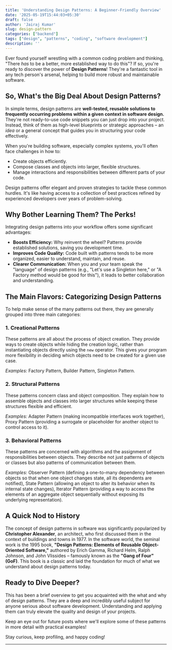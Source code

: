 ```yaml
---
title: 'Understanding Design Patterns: A Beginner-Friendly Overview'
date: '2025-05-19T15:44:03+05:30'
draft: false
author: 'Jairaj Kumar'
slug: design-pattern
categories: ["backend"]
tags: ["design", "patterns", "coding", "software development"]
description: ''
---
```

Ever found yourself wrestling with a common coding problem and thinking, "There *has* to be a better, more established way to do this"? If so, you're ready to discover the power of **Design Patterns**! They're a fantastic tool in any tech person's arsenal, helping to build more robust and maintainable software.

## So, What's the Big Deal About Design Patterns?

In simple terms, design patterns are **well-tested, reusable solutions to frequently occurring problems within a given context in software design.** They're not ready-to-use code snippets you can just drop into your project. Instead, think of them as high-level blueprints or strategic approaches – an *idea* or a general concept that guides you in structuring your code effectively.

When you're building software, especially complex systems, you'll often face challenges in how to:

* Create objects efficiently.
* Compose classes and objects into larger, flexible structures.
* Manage interactions and responsibilities between different parts of your code.

Design patterns offer elegant and proven strategies to tackle these common hurdles. It's like having access to a collection of best practices refined by experienced developers over years of problem-solving.

## Why Bother Learning Them? The Perks!

Integrating design patterns into your workflow offers some significant advantages:

* **Boosts Efficiency:** Why reinvent the wheel? Patterns provide established solutions, saving you development time.
* **Improves Code Quality:** Code built with patterns tends to be more organized, easier to understand, maintain, and reuse.
* **Clearer Communication:** When you and your team speak the "language" of design patterns (e.g., "Let's use a Singleton here," or "A Factory method would be good for this"), it leads to better collaboration and understanding.

## The Main Flavors: Categorizing Design Patterns

To help make sense of the many patterns out there, they are generally grouped into three main categories:

### 1. Creational Patterns

These patterns are all about the process of object creation. They provide ways to create objects while hiding the creation logic, rather than instantiating objects directly using the `new` operator. This gives your program more flexibility in deciding which objects need to be created for a given use case.

*Examples:* Factory Pattern, Builder Pattern, Singleton Pattern.

### 2. Structural Patterns

These patterns concern class and object composition. They explain how to assemble objects and classes into larger structures while keeping these structures flexible and efficient.

*Examples:* Adapter Pattern (making incompatible interfaces work together), Proxy Pattern (providing a surrogate or placeholder for another object to control access to it).

### 3. Behavioral Patterns

These patterns are concerned with algorithms and the assignment of responsibilities between objects. They describe not just patterns of objects or classes but also patterns of communication between them.

*Examples:* Observer Pattern (defining a one-to-many dependency between objects so that when one object changes state, all its dependents are notified), State Pattern (allowing an object to alter its behavior when its internal state changes), Iterator Pattern (providing a way to access the elements of an aggregate object sequentially without exposing its underlying representation).

## A Quick Nod to History

The concept of design patterns in software was significantly popularized by **Christopher Alexander**, an architect, who first discussed them in the context of buildings and towns in 1977. In the software world, the seminal work is the 1995 book, **"Design Patterns: Elements of Reusable Object-Oriented Software,"** authored by Erich Gamma, Richard Helm, Ralph Johnson, and John Vlissides – famously known as the **"Gang of Four" (GoF)**. This book is a classic and laid the foundation for much of what we understand about design patterns today.

## Ready to Dive Deeper?

This has been a brief overview to get you acquainted with the what and why of design patterns. They are a deep and incredibly useful subject for anyone serious about software development. Understanding and applying them can truly elevate the quality and design of your projects.

Keep an eye out for future posts where we'll explore some of these patterns in more detail with practical examples!

Stay curious, keep profiling, and happy coding!

---